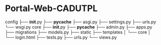 # Portal-Web-CADUTPL


config
├── __init__.py
├── __pycache__
├── asgi.py
├── settings.py
├── urls.py
└── wsgi.py
core
├── __init__.py
├── __pycache__
├── admin.py
├── apps.py
├── migrations
├── models.py
├── static
├── templates
│   └── core
│       └── login.html
├── tests.py
├── urls.py
└── views.py
